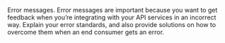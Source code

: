 Error messages. Error messages are important because you want to get feedback when you’re integrating with your API services in an incorrect way. Explain your error standards, and also provide solutions on how to overcome them when an end consumer gets an error. 